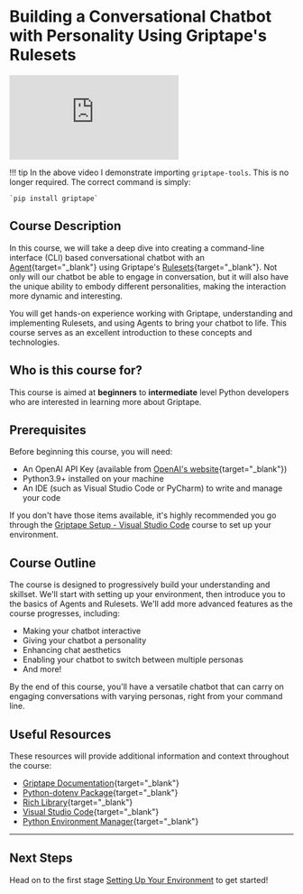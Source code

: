 # Building a Conversational Chatbot with Personality Using Griptape's Rulesets 

<iframe src="https://www.youtube.com/embed/YBkb5alrH94" title="YouTube video player" frameborder="0" allow="accelerometer; autoplay; clipboard-write; encrypted-media; gyroscope; picture-in-picture; web-share" allowfullscreen></iframe>

!!! tip
    In the above video I demonstrate importing `griptape-tools`. This is no longer required. The correct command is simply:

    `pip install griptape`

## Course Description
In this course, we will take a deep dive into creating a command-line interface (CLI) based conversational chatbot with an [Agent](https://docs.griptape.ai/stable/griptape-framework/structures/agents/){target="_blank"} using Griptape's [Rulesets](https://docs.griptape.ai/stable/griptape-framework/structures/rulesets/){target="_blank"}. Not only will our chatbot be able to engage in conversation, but it will also have the unique ability to embody different personalities, making the interaction more dynamic and interesting. 

You will get hands-on experience working with Griptape, understanding and implementing Rulesets, and using Agents to bring your chatbot to life. This course serves as an excellent introduction to these concepts and technologies.

## Who is this course for?
This course is aimed at **beginners** to **intermediate** level Python developers who are interested in learning more about Griptape.

## Prerequisites
Before beginning this course, you will need:

- An OpenAI API Key (available from [OpenAI's website](https://beta.openai.com/account/api-keys){target="_blank"})
- Python3.9+ installed on your machine
- An IDE (such as Visual Studio Code or PyCharm) to write and manage your code

If you don't have those items available, it's highly recommended you go through the [Griptape Setup - Visual Studio Code](../../setup/index.md) course to set up your environment.

## Course Outline
The course is designed to progressively build your understanding and skillset. We'll start with setting up your environment, then introduce you to the basics of Agents and Rulesets. We'll add more advanced features as the course progresses, including:

- Making your chatbot interactive
- Giving your chatbot a personality
- Enhancing chat aesthetics
- Enabling your chatbot to switch between multiple personas
- And more!

By the end of this course, you'll have a versatile chatbot that can carry on engaging conversations with varying personas, right from your command line.

## Useful Resources
These resources will provide additional information and context throughout the course:

- [Griptape Documentation](https://github.com/griptape-ai/griptape){target="_blank"}
- [Python-dotenv Package](https://pypi.org/project/python-dotenv/){target="_blank"}
- [Rich Library](https://pypi.org/project/rich/){target="_blank"}
- [Visual Studio Code](https://code.visualstudio.com/){target="_blank"}
- [Python Environment Manager](https://marketplace.visualstudio.com/items?itemName=donjayamanne.python-environment-manager){target="_blank"}


---
## Next Steps

Head on to the first stage [Setting Up Your Environment](01_setting_up_environment.md) to get started!